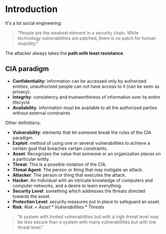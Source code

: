 
# Introduction 

It's a lot social engineering:

> "People are the weakest element in a security chain. While technology vulnerabilities are patched, there is no patch for human stupidity."

The attacker always takes the **path with least resistance**. 


## CIA paradigm

- **Confidentiality**: information can be accessed only by authorized entities, unauthorized people can not have access to it (can be seen as privacy). 
- **Integrity**: consistency and trustworthiness of information over its entire lifecycle
- **Availability**: information must be available to all the authorized parties without external constraints

Other definitions:

- **Vulnerability**: elements that let someone break the rules of the CIA paradigm.
- **Exploit**: method of using one or several vulnerabilities to achieve a certain goal that breaches certain constraints.
- **Asset**: Recognizes the value that someone or an organization places on a particular entity.
- **Threat**: This is a possible violation of the CIA.
- **Threat Agent**: The person or thing that may instigate an attack.
- **Attacker**: The person or thing that executes the attack. 
- **Hacker**: An individual with an intricate knowledge of computers and computer networks, and a desire to learn everything.
- **Security Level**: something which addresses the threats directed towards the asset.
- **Protection Level**: security measures put in place to safeguard an asset.
- **Risk**: $Risk = Asset * Vulnerabilities * Threats$

> "A system with limited vulnerabilities but with a high threat level may be less secure than a system with many vulnerabilities but with low threat level."



